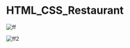# HTML_CSS_Restaurant

![ff](https://user-images.githubusercontent.com/91180527/180155208-0483e8e1-bf52-442c-af6b-a4c93824d20f.png)


![ff2](https://user-images.githubusercontent.com/91180527/180155427-c6924b00-f918-4f18-90c7-5c01b3382e7c.png)
